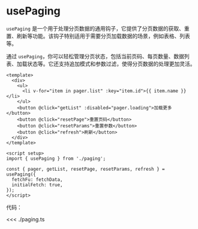 # usePaging

`usePaging` 是一个用于处理分页数据的通用钩子，它提供了分页数据的获取、重置、刷新等功能。该钩子特别适用于需要分页加载数据的场景，例如表格、列表等。

通过 `usePaging`，你可以轻松管理分页状态，包括当前页码、每页数量、数据列表、加载状态等。它还支持追加模式和参数过滤，使得分页数据的处理更加灵活。


```vue
<template>
  <div>
    <ul>
      <li v-for="item in pager.list" :key="item.id">{{ item.name }}</li>
    </ul>
    <button @click="getList" :disabled="pager.loading">加载更多</button>
    <button @click="resetPage">重置页码</button>
    <button @click="resetParams">重置参数</button>
    <button @click="refresh">刷新</button>
  </div>
</template>

<script setup>
import { usePaging } from './paging';

const { pager, getList, resetPage, resetParams, refresh } = usePaging({
  fetchFu: fetchData,
  initialFetch: true,
});
</script>
```

代码：

<<< ./paging.ts
